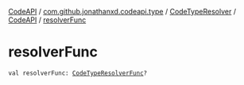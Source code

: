[CodeAPI](../../../index.md) / [com.github.jonathanxd.codeapi.type](../../index.md) / [CodeTypeResolver](../index.md) / [CodeAPI](index.md) / [resolverFunc](.)

# resolverFunc

`val resolverFunc: `[`CodeTypeResolverFunc`](../../../com.github.jonathanxd.codeapi.util/-code-type-resolver-func/index.md)`?`
